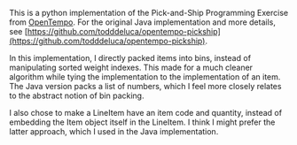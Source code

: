 

This is a python implementation of the Pick-and-Ship Programming Exercise from [OpenTempo](http://opentempo.com).  For the original Java implementation and more details, see [https://github.com/todddeluca/opentempo-pickship](https://github.com/todddeluca/opentempo-pickship).

In this implementation, I directly packed items into bins, instead of
manipulating sorted weight indexes.  This made for a much cleaner algorithm
while tying the implementation to the implementation of an item.  The Java
version packs a list of numbers, which I feel more closely relates to the
abstract notion of bin packing.

I also chose to make a LineItem have an item code and quantity, instead of
embedding the Item object itself in the LineItem.  I think I might prefer the
latter approach, which I used in the Java implementation.



